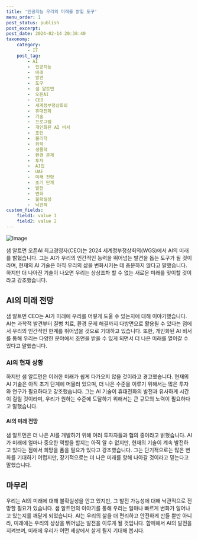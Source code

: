 ```yaml
---
title: '인공지능 우리의 미래를 밝힐 도구'
menu_order: 1
post_status: publish
post_excerpt: 
post_date: 2024-02-14 20:38:40
taxonomy:
    category:
        - IT
    post_tag:
        - AI
        -  인공지능
        -  미래
        -  발견
        -  도구
        -  샘 알트먼
        -  오픈AI
        -  CEO
        -  세계정부정상회의
        -  휴대전화
        -  기술
        -  프로그램
        -  개인화된 AI 비서
        -  조언
        -  물리학
        -  화학
        -  생물학
        -  환경 문제
        -  투자
        -  AI칩
        -  UAE
        -  미래 전망
        -  초기 단계
        -  발전
        -  변화
        -  불확실성
        -  낙관적
custom_fields:
    field1: value 1
    field2: value 2
---
```


![Image](https://imgnews.pstatic.net/image/092/2024/02/13/0002321155_001_20240214081803832.jpg?type=w647)

샘 알트먼 오픈AI 최고경영자(CEO)는 2024 세계정부정상회의(WGS)에서 AI의 미래를 밝혔습니다. 그는 AI가 우리의 인간적인 능력을 뛰어넘는 발견을 돕는 도구가 될 것이라며, 현재의 AI 기술은 아직 우리의 삶을 변화시키는 데 충분하지 않다고 말했습니다. 하지만 더 나아진 기술이 나오면 우리는 상상조차 할 수 없는 새로운 미래를 맞이할 것이라고 강조했습니다.
## AI의 미래 전망
샘 알트먼 CEO는 AI가 미래에 우리를 어떻게 도울 수 있는지에 대해 이야기했습니다. AI는 과학적 발견부터 질병 치료, 환경 문제 해결까지 다방면으로 활용될 수 있다는 점에서 우리의 인간적인 한계를 뛰어넘을 것으로 기대하고 있습니다. 또한, 개인화된 AI 비서를 통해 우리는 다양한 분야에서 조언을 받을 수 있게 되면서 더 나은 미래를 열어갈 수 있다고 말했습니다.
### AI의 현재 상황
하지만 샘 알트먼은 이러한 미래가 쉽게 다가오지 않을 것이라고 경고했습니다. 현재의 AI 기술은 아직 초기 단계에 머물러 있으며, 더 나은 수준을 이루기 위해서는 많은 투자와 연구가 필요하다고 강조했습니다. 그는 AI 기술이 휴대전화의 발전과 유사하게 시간이 걸릴 것이라며, 우리가 원하는 수준에 도달하기 위해서는 큰 규모의 노력이 필요하다고 말했습니다.
#### AI의 미래 전망
샘 알트먼은 더 나은 AI를 개발하기 위해 여러 투자자들과 협의 중이라고 밝혔습니다. AI가 미래에 얼마나 중요한 역할을 할지는 아직 알 수 없지만, 현재의 기술이 계속 발전하고 있다는 점에서 희망을 품을 필요가 있다고 강조했습니다. 그는 단기적으로는 많은 변화를 기대하기 어렵지만, 장기적으로는 더 나은 미래를 향해 나아갈 것이라고 믿는다고 말했습니다.
## 마무리
우리는 AI의 미래에 대해 불확실성을 안고 있지만, 그 발전 가능성에 대해 낙관적으로 전망할 필요가 있습니다. 샘 알트먼의 이야기를 통해 우리는 얼마나 빠르게 변화가 일어나고 있는지를 깨닫게 되었습니다. AI는 우리의 삶을 더 편리하고 안전하게 만들 뿐만 아니라, 미래에는 우리의 상상을 뛰어넘는 발전을 이루게 될 것입니다. 함께해서 AI의 발전을 지켜보며, 미래에 우리가 어떤 세상에서 살게 될지 기대해 봅시다.
